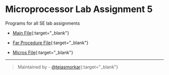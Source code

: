 # Microprocessor Lab Assignment 5
Programs for all SE lab assignments

+ [Main File](https://raw.githubusercontent.com/tejasmorkar/SE/master/ml/ml05/A5_file1.asm){:target="_blank"}


+ [Far Procedure File](https://raw.githubusercontent.com/tejasmorkar/SE/master/ml/ml05/A5_file2.asm){:target="_blank"}

+ [Micros File](https://raw.githubusercontent.com/tejasmorkar/SE/master/ml/ml05/marco.asm){:target="_blank"}

---

> Maintained by - [@tejasmorkar](https://github.com/tejasmorkar){:target="_blank"}


